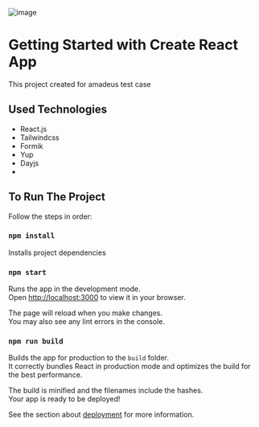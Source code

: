 ![image](https://github.com/muratcantufekci/amadeus-case-study/assets/60794840/418f9bd8-b14c-414b-a821-b7605b0bf7d9)



# Getting Started with Create React App

This project created for amadeus test case
## Used Technologies
- React.js
- Tailwindcss
- Formik
- Yup
- Dayjs
- 
## To Run The Project

Follow the steps in order:

### `npm install`

Installs project dependencies

### `npm start`

Runs the app in the development mode.\
Open [http://localhost:3000](http://localhost:3000) to view it in your browser.

The page will reload when you make changes.\
You may also see any lint errors in the console.

### `npm run build`

Builds the app for production to the `build` folder.\
It correctly bundles React in production mode and optimizes the build for the best performance.

The build is minified and the filenames include the hashes.\
Your app is ready to be deployed!

See the section about [deployment](https://facebook.github.io/create-react-app/docs/deployment) for more information.
